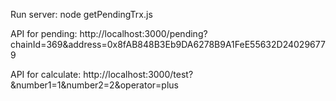 Run server: node getPendingTrx.js

API for pending: http://localhost:3000/pending?chainId=369&address=0x8fAB848B3Eb9DA6278B9A1FeE55632D240296779

API for calculate: http://localhost:3000/test?&number1=1&number2=2&operator=plus
